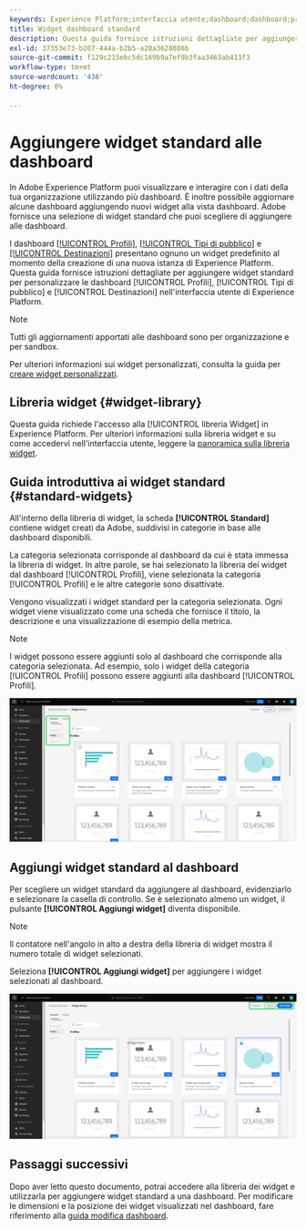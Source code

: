 ```yaml
---
keywords: Experience Platform;interfaccia utente;dashboard;dashboard;profili;segmenti;destinazioni;utilizzo licenze;;user interface;UI;dashboards;dashboard;profiles;segments;destinations
title: Widget dashboard standard
description: Questa guida fornisce istruzioni dettagliate per aggiungere widget standard alle dashboard di Adobe Experience Platform.
exl-id: 37353e73-b207-444a-b2b5-a20a3628086b
source-git-commit: f129c215ebc5dc169b9a7ef9b3faa3463ab413f3
workflow-type: tm+mt
source-wordcount: '438'
ht-degree: 0%

---
```


# Aggiungere widget standard alle dashboard

In Adobe Experience Platform puoi visualizzare e interagire con i dati della tua organizzazione utilizzando più dashboard. È inoltre possibile aggiornare alcune dashboard aggiungendo nuovi widget alla vista dashboard. Adobe fornisce una selezione di widget standard che puoi scegliere di aggiungere alle dashboard.

I dashboard [[!UICONTROL Profili]](../guides/profiles.md#default-widgets), [[!UICONTROL Tipi di pubblico]](../guides/audiences.md#default-widgets) e [[!UICONTROL Destinazioni]](../guides/destinations.md#default-widgets) presentano ognuno un widget predefinito al momento della creazione di una nuova istanza di Experience Platform. Questa guida fornisce istruzioni dettagliate per aggiungere widget standard per personalizzare le dashboard [!UICONTROL Profili], [!UICONTROL Tipi di pubblico] e [!UICONTROL Destinazioni] nell&#39;interfaccia utente di Experience Platform.

>[!NOTE]
>
>Tutti gli aggiornamenti apportati alle dashboard sono per organizzazione e per sandbox.

Per ulteriori informazioni sui widget personalizzati, consulta la guida per [creare widget personalizzati](custom-widgets.md).

## Libreria widget {#widget-library}

Questa guida richiede l&#39;accesso alla [!UICONTROL libreria Widget] in Experience Platform. Per ulteriori informazioni sulla libreria widget e su come accedervi nell&#39;interfaccia utente, leggere la [panoramica sulla libreria widget](widget-library.md).

## Guida introduttiva ai widget standard {#standard-widgets}

All&#39;interno della libreria di widget, la scheda **[!UICONTROL Standard]** contiene widget creati da Adobe, suddivisi in categorie in base alle dashboard disponibili.

La categoria selezionata corrisponde al dashboard da cui è stata immessa la libreria di widget. In altre parole, se hai selezionato la libreria dei widget dal dashboard [!UICONTROL Profili], viene selezionata la categoria [!UICONTROL Profili] e le altre categorie sono disattivate.

Vengono visualizzati i widget standard per la categoria selezionata. Ogni widget viene visualizzato come una scheda che fornisce il titolo, la descrizione e una visualizzazione di esempio della metrica.

>[!NOTE]
>
>I widget possono essere aggiunti solo al dashboard che corrisponde alla categoria selezionata. Ad esempio, solo i widget della categoria [!UICONTROL Profili] possono essere aggiunti alla dashboard [!UICONTROL Profili].

![Area di lavoro della libreria widget con la scheda Standard e le categorie disponibili evidenziate.](../images/customization/standard-widgets.png)

## Aggiungi widget standard al dashboard

Per scegliere un widget standard da aggiungere al dashboard, evidenziarlo e selezionare la casella di controllo. Se è selezionato almeno un widget, il pulsante **[!UICONTROL Aggiungi widget]** diventa disponibile.

>[!NOTE]
>
>Il contatore nell&#39;angolo in alto a destra della libreria di widget mostra il numero totale di widget selezionati.

Seleziona **[!UICONTROL Aggiungi widget]** per aggiungere i widget selezionati al dashboard.

![L&#39;area di lavoro della libreria widget con un widget selezionato e Aggiungi widget e Annulla evidenziati.](../images/customization/add-widget.png)

## Passaggi successivi

Dopo aver letto questo documento, potrai accedere alla libreria dei widget e utilizzarla per aggiungere widget standard a una dashboard. Per modificare le dimensioni e la posizione dei widget visualizzati nel dashboard, fare riferimento alla [guida modifica dashboard](modify.md).
